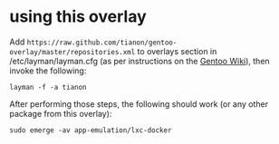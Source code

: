 # using this overlay

Add `https://raw.github.com/tianon/gentoo-overlay/master/repositories.xml` to overlays section in /etc/layman/layman.cfg (as per instructions on the [Gentoo Wiki](http://wiki.gentoo.org/wiki/Layman#Adding_custom_overlays)), then invoke the following:

	layman -f -a tianon

After performing those steps, the following should work (or any other package from this overlay):

	sudo emerge -av app-emulation/lxc-docker

